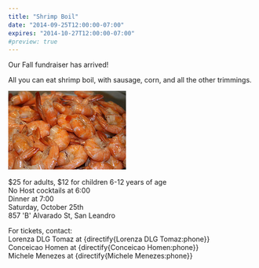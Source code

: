```yaml
---
title: "Shrimp Boil"
date: "2014-09-25T12:00:00-07:00"
expires: "2014-10-27T12:00:00-07:00"
#preview: true
---
```


Our Fall fundraiser has arrived!

All you can eat shrimp boil, with sausage, corn, and all the other trimmings.

![Bowl of shrimp](416954735_d969e20dba_m.jpg "More photos by Shawn Rossi at http://www.flickr.com/photos/shawnzlea/")

$25 for adults, $12 for children 6-12 years of age<br>
No Host cocktails at 6:00<br>
Dinner at 7:00<br>
Saturday, October 25th<br>
857 'B' Alvarado St, San Leandro

For tickets, contact:<br>
Lorenza DLG Tomaz at {directify{Lorenza DLG Tomaz:phone}}<br>
Conceicao Homen at {directify{Conceicao Homen:phone}}<br>
Michele Menezes at {directify{Michele Menezes:phone}}
